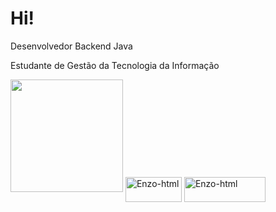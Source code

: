 #  Hi! 

Desenvolvedor Backend Java

Estudante de Gestão da Tecnologia da Informação

<div 
 <img height="180em" src="https://github-readme-stats.vercel.app/api?username=EnSo340&show_icons=true&theme=tokyonight"/>
 <img height="180em" src="https://github-readme-stats.vercel.app/api/top-langs/?username=EnSo340&layout=compact&theme=tokyonight"/>
 <img align="center" alt="Enzo-html" height="40" width="90" src="https://img.shields.io/badge/Java-ED8B00?style=for-the-badge&logo=openjdk&logoColor=white"/>
 <img align="center" alt="Enzo-html" height="40" width="130" src="https://img.shields.io/badge/MySQL-00000F?style=for-the-badge&logo=mysql&logoColor=white"/>

